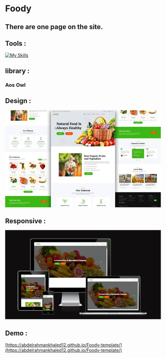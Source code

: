 # Foody
## There are one page on the site.

## Tools :
 [![My Skills](https://skillicons.dev/icons?i=js,html,css,bootstrap)](https://skillicons.dev)
## library :
### Aos Owl
## Design :
<img src="design/organic-food-website-template.webp">

## Responsive :
<img src="design/responsive.png">

## Demo :
[https://abdelrahmankhaled12.github.io/Foody-template/](https://abdelrahmankhaled12.github.io/Foody-template/)
